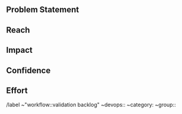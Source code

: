 ## Problem Statement

<!-- What is the problem we hope to validate? Reference how to write a real customer problem statement at https://productcoalition.com/how-to-write-a-good-customer-problem-statement-a815f80189ba for guidance. -->

## Reach

<!-- Please describe who suffers from this problem. Consider referring to our personas, which are described at https://about.gitlab.com/handbook/marketing/product-marketing/roles-personas/ -->

<!-- Please also quantify the problem's reach using the following values, considering an aggregate across GitLab.com and self-managed:

10.0 = Impacts the vast majority (~80% or greater) of our users, prospects, or customers.
6.0 = Impacts a large percentage (~50% to ~80%) of the above.
3.0 = Significant reach (~25% to ~50%).
1.5 = Small reach (~5% to ~25%).
0.5 = Minimal reach (Less than ~5%). -->

## Impact

<!-- How do we positively impact the users above and GitLab's business by solving this problem? Please describe briefly, and provide a numerical assessment:

3.0 = Massive impact
2.0 = High impact
1.0 = Medium impact
0.5 = Low impact
0.25 = Minimal impact -->

## Confidence

<!-- How do we know this is a problem? Please provide and link to any supporting information (e.g. data, customer verbatims) and use this basis to provide a numerical assessment on our confidence level in this problem's severity:

100% = High confidence
80% = Medium confidence
50% = Low confidence -->

## Effort

<!-- How much effort do we think it will be to solve this problem? Please include all counterparts (Product, UX, Engineering, etc) in your assessment and quantify the number of person-months needed to dedicate to the effort.

For example, if the solution will take a product manager, designer, and engineer two weeks of effort - you may quantify this as 1.5 (based on 0.5 months x 3 people). -->

/label ~"workflow::validation backlog" ~devops:: ~category: ~group::
